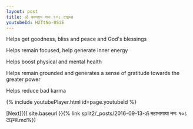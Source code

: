 ```yaml
---
layout: post
title: ॐ कान्ताय नमः १०८ टाइम्स
youtubeId: H2TtNo-0SiE
---
```

 
 
Helps get goodness, bliss and peace and God's blessings
 
Helps remain focused, help generate inner energy 
 
Helps boost physical and mental health 
 
Helps remain grounded and generates a sense of gratitude towards the greater power 
 
Helps reduce bad karma
 
 
 
 


{% include youtubePlayer.html id=page.youtubeId %}
 
[Next]({{ site.baseurl }}{% link  split2/_posts/2016-09-13-ॐ महाभागाया नमः १०८ टाइम्स.md%})
 
